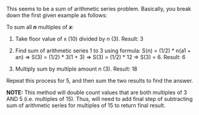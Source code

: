 This seems to be a sum of arithmetic series problem. 
Basically, you break down the first given example as follows:

To sum all **_n_** multiples of **_x_**:

1. Take floor value of x (10) divided by n (3). Result: 3

2. Find sum of arithmetic series 1 to 3 using formula:
S(n) = (1/2) * n(a1 + an)
=> S(3) = (1/2) * 3(1 + 3)
=> S(3) = (1/2) * 12
=> S(3) = 6. Result: 6

3. Multiply sum by multiple amount n (3). Result: 18

Repeat this process for 5, and then sum the two results to find the answer.

**NOTE:** This method will double count values that are both multiples of 3 AND 5 (i.e. multiples of 15). 
Thus, will need to add final step of subtracting sum of arithmetic series for multiples of 15 to return final result.  
